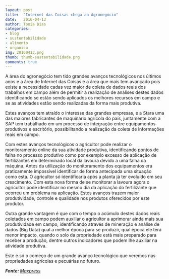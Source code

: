 ```yaml
---
layout: post
title:  "Internet das Coisas chega ao Agronegócio"
date:   2016-04-13
author: Tonia Dias
categories: 
- blog
- sustentabilidade
- alimento
- organico
img: 20160413.png
thumb: thumb-sustentabilidade.png
comments: true
---
```


A área do agronegócio tem tido grandes avanços tecnológicos nos últimos anos e a área de Internet das Coisas é a área que mais tem avançado pois existe a necessidade cadas vez maior de coleta de dados reais dos trabalhos em campo além de permitir a realização de análises destes dados identificando se estão sendo aplicados os melhores recursos em campo e se as atividades estão sendo realizadas da forma mais produtiva.<!--more-->

Estes avanços tem atraído o interesse das grandes empresas, e a Stara uma das maiores fabricantes de maquinário agrícola do país, juntamente com a SAP tem trabalhado em um processo de integração entre equipamentos produtivos e escritório, possibilitando a realização da coleta de informações reais em campo. 

Com estes avanços tecnológicos o agricultor pode realizar o monitoramento online da sua atividade produtiva, identificando pontos de falha no processo produtivo como por exemplo excesso de aplicação de fertilizantes em determinado local da lavoura devido a uma falha da máquina. Antes da utilização do monitoramento dos equipamentos era praticamente impossível identificar de forma antecipada uma situação como esta. O agricultor só identificaria após a planta já ter evoluído em seu crescimento. Com esta nova forma de se monitorar a lavoura agora o agricultor pode identificar no mesmo dia da aplicação do fertilizante que ocorreu um problema na aplicação. Estes avanços trazem maior produtividade, controle e qualidade nos produtos oferecidos por este produtor.

Outra grande vantagem é que com o tempo o acúmulo destes dados reais coletados em campo podem auxiliar o agricultor a aprimorar ainda mais sua produtividade em campo, identificando através de mineração e análise de dados (Big Data) qual a melhor época para se produzir, qual época ele terá menor impacto, quando o solo da propriedade está mais preparado para receber a produção, dentre outros indicadores que podem lhe auxiliar na atividade produtiva.

Este é só o começo de um grande avanço tecnológico que veremos nas propriedades agrícolas e pecuárias no futuro.

<i><b>Fonte: </b><a href="http://www.maxpressnet.com.br/Conteudo/1,825293,Tecnologia_de_Internet_das_Coisas_chega_ao_agronegocio,825293,4.htm">Maxpress</a></i>
